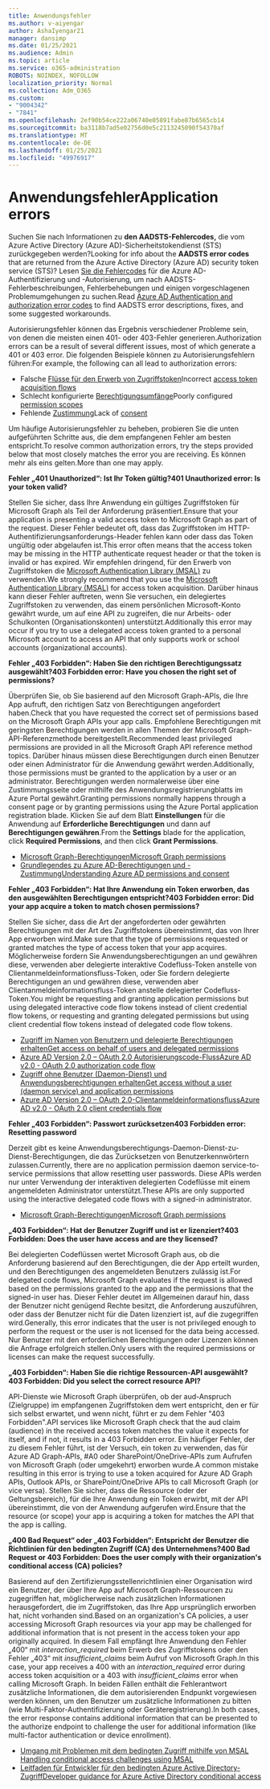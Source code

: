 ```yaml
---
title: Anwendungsfehler
ms.author: v-aiyengar
author: AshaIyengar21
manager: dansimp
ms.date: 01/25/2021
ms.audience: Admin
ms.topic: article
ms.service: o365-administration
ROBOTS: NOINDEX, NOFOLLOW
localization_priority: Normal
ms.collection: Adm_O365
ms.custom:
- "9004342"
- "7841"
ms.openlocfilehash: 2ef90b54ce222a06740e05891fabe87b6565cb14
ms.sourcegitcommit: ba3118b7ad5e02756d0e5c2113245090f54370af
ms.translationtype: MT
ms.contentlocale: de-DE
ms.lasthandoff: 01/25/2021
ms.locfileid: "49976917"
---
```

# <a name="application-errors"></a><span data-ttu-id="4549d-102">Anwendungsfehler</span><span class="sxs-lookup"><span data-stu-id="4549d-102">Application errors</span></span>

<span data-ttu-id="4549d-103">Suchen Sie nach Informationen zu **den AADSTS-Fehlercodes,** die vom Azure Active Directory (Azure AD)-Sicherheitstokendienst (STS) zurückgegeben werden?</span><span class="sxs-lookup"><span data-stu-id="4549d-103">Looking for info about the **AADSTS error codes** that are returned from the Azure Active Directory (Azure AD) security token service (STS)?</span></span> <span data-ttu-id="4549d-104">Lesen [Sie die Fehlercodes](https://docs.microsoft.com/azure/active-directory/develop/reference-aadsts-error-codes) für die Azure AD-Authentifizierung und -Autorisierung, um nach AADSTS-Fehlerbeschreibungen, Fehlerbehebungen und einigen vorgeschlagenen Problemumgehungen zu suchen.</span><span class="sxs-lookup"><span data-stu-id="4549d-104">Read [Azure AD Authentication and authorization error codes](https://docs.microsoft.com/azure/active-directory/develop/reference-aadsts-error-codes) to find AADSTS error descriptions, fixes, and some suggested workarounds.</span></span>

<span data-ttu-id="4549d-105">Autorisierungsfehler können das Ergebnis verschiedener Probleme sein, von denen die meisten einen 401- oder 403-Fehler generieren.</span><span class="sxs-lookup"><span data-stu-id="4549d-105">Authorization errors can be a result of several different issues, most of which generate a 401 or 403 error.</span></span> <span data-ttu-id="4549d-106">Die folgenden Beispiele können zu Autorisierungsfehlern führen:</span><span class="sxs-lookup"><span data-stu-id="4549d-106">For example, the following can all lead to authorization errors:</span></span>

- <span data-ttu-id="4549d-107">Falsche [Flüsse für den Erwerb von Zugriffstoken](https://docs.microsoft.com/azure/active-directory/develop/reference-aadsts-error-codes)</span><span class="sxs-lookup"><span data-stu-id="4549d-107">Incorrect [access token acquisition flows](https://docs.microsoft.com/azure/active-directory/develop/reference-aadsts-error-codes)</span></span> 
- <span data-ttu-id="4549d-108">Schlecht konfigurierte [Berechtigungsumfänge](https://docs.microsoft.com/azure/active-directory/develop/active-directory-v2-scopes)</span><span class="sxs-lookup"><span data-stu-id="4549d-108">Poorly configured [permission scopes](https://docs.microsoft.com/azure/active-directory/develop/active-directory-v2-scopes)</span></span> 
- <span data-ttu-id="4549d-109">Fehlende [Zustimmung](https://docs.microsoft.com/azure/active-directory/develop/active-directory-devhowto-multi-tenant-overview#understanding-user-and-admin-consent)</span><span class="sxs-lookup"><span data-stu-id="4549d-109">Lack of [consent](https://docs.microsoft.com/azure/active-directory/develop/active-directory-devhowto-multi-tenant-overview#understanding-user-and-admin-consent)</span></span>

<span data-ttu-id="4549d-110">Um häufige Autorisierungsfehler zu beheben, probieren Sie die unten aufgeführten Schritte aus, die dem empfangenen Fehler am besten entspricht.</span><span class="sxs-lookup"><span data-stu-id="4549d-110">To resolve common authorization errors, try the steps provided below that most closely matches the error you are receiving.</span></span> <span data-ttu-id="4549d-111">Es können mehr als eins gelten.</span><span class="sxs-lookup"><span data-stu-id="4549d-111">More than one may apply.</span></span>

<span data-ttu-id="4549d-112">**Fehler „401 Unauthorized“: Ist Ihr Token gültig?**</span><span class="sxs-lookup"><span data-stu-id="4549d-112">**401 Unauthorized error: Is your token valid?**</span></span>

<span data-ttu-id="4549d-113">Stellen Sie sicher, dass Ihre Anwendung ein gültiges Zugriffstoken für Microsoft Graph als Teil der Anforderung präsentiert.</span><span class="sxs-lookup"><span data-stu-id="4549d-113">Ensure that your application is presenting a valid access token to Microsoft Graph as part of the request.</span></span> <span data-ttu-id="4549d-114">Dieser Fehler bedeutet oft, dass das Zugriffstoken im HTTP-Authentifizierungsanforderungs-Header fehlen kann oder dass das Token ungültig oder abgelaufen ist.</span><span class="sxs-lookup"><span data-stu-id="4549d-114">This error often means that the access token may be missing in the HTTP authenticate request header or that the token is invalid or has expired.</span></span> <span data-ttu-id="4549d-115">Wir empfehlen dringend, für den Erwerb von Zugriffstoken die [Microsoft Authentication Library (MSAL)](https://docs.microsoft.com/azure/active-directory/develop/msal-overview) zu verwenden.</span><span class="sxs-lookup"><span data-stu-id="4549d-115">We strongly recommend that you use the [Microsoft Authentication Library (MSAL)](https://docs.microsoft.com/azure/active-directory/develop/msal-overview) for access token acquisition.</span></span> <span data-ttu-id="4549d-116">Darüber hinaus kann dieser Fehler auftreten, wenn Sie versuchen, ein delegiertes Zugriffstoken zu verwenden, das einem persönlichen Microsoft-Konto gewährt wurde, um auf eine API zu zugreifen, die nur Arbeits- oder Schulkonten (Organisationskonten) unterstützt.</span><span class="sxs-lookup"><span data-stu-id="4549d-116">Additionally this error may occur if you try to use a delegated access token granted to a personal Microsoft account to access an API that only supports work or school accounts (organizational accounts).</span></span>

<span data-ttu-id="4549d-117">**Fehler „403 Forbidden“: Haben Sie den richtigen Berechtigungssatz ausgewählt?**</span><span class="sxs-lookup"><span data-stu-id="4549d-117">**403 Forbidden error: Have you chosen the right set of permissions?**</span></span>

<span data-ttu-id="4549d-118">Überprüfen Sie, ob Sie basierend auf den Microsoft Graph-APIs, die Ihre App aufruft, den richtigen Satz von Berechtigungen angefordert haben.</span><span class="sxs-lookup"><span data-stu-id="4549d-118">Check that you have requested the correct set of permissions based on the Microsoft Graph APIs your app calls.</span></span> <span data-ttu-id="4549d-119">Empfohlene Berechtigungen mit geringsten Berechtigungen werden in allen Themen der Microsoft Graph-API-Referenzmethode bereitgestellt.</span><span class="sxs-lookup"><span data-stu-id="4549d-119">Recommended least privileged permissions are provided in all the Microsoft Graph API reference method topics.</span></span> <span data-ttu-id="4549d-120">Darüber hinaus müssen diese Berechtigungen durch einen Benutzer oder einen Administrator für die Anwendung gewährt werden.</span><span class="sxs-lookup"><span data-stu-id="4549d-120">Additionally, those permissions must be granted to the application by a user or an administrator.</span></span> <span data-ttu-id="4549d-121">Berechtigungen werden normalerweise über eine Zustimmungsseite oder mithilfe des Anwendungsregistrierungblatts im Azure Portal gewährt.</span><span class="sxs-lookup"><span data-stu-id="4549d-121">Granting permissions normally happens through a consent page or by granting permissions using the Azure Portal application registration blade.</span></span> <span data-ttu-id="4549d-122">Klicken Sie auf dem Blatt **Einstellungen** für die Anwendung auf **Erforderliche Berechtigungen** und dann auf **Berechtigungen gewähren**.</span><span class="sxs-lookup"><span data-stu-id="4549d-122">From the **Settings** blade for the application, click **Required Permissions**, and then click **Grant Permissions**.</span></span>

- [<span data-ttu-id="4549d-123">Microsoft Graph-Berechtigungen</span><span class="sxs-lookup"><span data-stu-id="4549d-123">Microsoft Graph permissions</span></span>](https://docs.microsoft.com/graph/permissions-reference) 
- [<span data-ttu-id="4549d-124">Grundlegendes zu Azure AD-Berechtigungen und -Zustimmung</span><span class="sxs-lookup"><span data-stu-id="4549d-124">Understanding Azure AD permissions and consent</span></span>](https://docs.microsoft.com/azure/active-directory/develop/v2-permissions-and-consent) 

<span data-ttu-id="4549d-125">**Fehler „403 Forbidden“: Hat Ihre Anwendung ein Token erworben, das den ausgewählten Berechtigungen entspricht?**</span><span class="sxs-lookup"><span data-stu-id="4549d-125">**403 Forbidden error: Did your app acquire a token to match chosen permissions?**</span></span>

<span data-ttu-id="4549d-126">Stellen Sie sicher, dass die Art der angeforderten oder gewährten Berechtigungen mit der Art des Zugriffstokens übereinstimmt, das von Ihrer App erworben wird.</span><span class="sxs-lookup"><span data-stu-id="4549d-126">Make sure that the type of permissions requested or granted matches the type of access token that your app acquires.</span></span> <span data-ttu-id="4549d-127">Möglicherweise fordern Sie Anwendungsberechtigungen an und gewähren diese, verwenden aber delegierte interaktive Codefluss-Token anstelle von Clientanmeldeinformationsfluss-Token, oder Sie fordern delegierte Berechtigungen an und gewähren diese, verwenden aber Clientanmeldeinformationsfluss-Token anstelle delegierter Codefluss-Token.</span><span class="sxs-lookup"><span data-stu-id="4549d-127">You might be requesting and granting application permissions but using delegated interactive code flow tokens instead of client credential flow tokens, or requesting and granting delegated permissions but using client credential flow tokens instead of delegated code flow tokens.</span></span>

- [<span data-ttu-id="4549d-128">Zugriff im Namen von Benutzern und delegierte Berechtigungen erhalten</span><span class="sxs-lookup"><span data-stu-id="4549d-128">Get access on behalf of users and delegated permissions</span></span>](https://docs.microsoft.com/graph/auth_v2_user) 
- [<span data-ttu-id="4549d-129">Azure AD Version 2.0 – OAuth 2.0 Autorisierungscode-Fluss</span><span class="sxs-lookup"><span data-stu-id="4549d-129">Azure AD v2.0 - OAuth 2.0 authorization code flow</span></span>](https://docs.microsoft.com/azure/active-directory/develop/v2-oauth2-auth-code-flow) 
- [<span data-ttu-id="4549d-130">Zugriff ohne Benutzer (Daemon-Dienst) und Anwendungsberechtigungen erhalten</span><span class="sxs-lookup"><span data-stu-id="4549d-130">Get access without a user (daemon service) and application permissions</span></span>](https://docs.microsoft.com/graph/auth_v2_service) 
- [<span data-ttu-id="4549d-131">Azure AD Version 2.0 – OAuth 2.0-Clientanmeldeinformationsfluss</span><span class="sxs-lookup"><span data-stu-id="4549d-131">Azure AD v2.0 - OAuth 2.0 client credentials flow</span></span>](https://docs.microsoft.com/azure/active-directory/develop/v2-oauth2-client-creds-grant-flow) 

<span data-ttu-id="4549d-132">**Fehler „403 Forbidden“: Passwort zurücksetzen**</span><span class="sxs-lookup"><span data-stu-id="4549d-132">**403 Forbidden error: Resetting password**</span></span>

<span data-ttu-id="4549d-133">Derzeit gibt es keine Anwendungsberechtigungs-Daemon-Dienst-zu-Dienst-Berechtigungen, die das Zurücksetzen von Benutzerkennwörtern zulassen.</span><span class="sxs-lookup"><span data-stu-id="4549d-133">Currently, there are no application permission daemon service-to-service permissions that allow resetting user passwords.</span></span> <span data-ttu-id="4549d-134">Diese APIs werden nur unter Verwendung der interaktiven delegierten Codeflüsse mit einem angemeldeten Administrator unterstützt.</span><span class="sxs-lookup"><span data-stu-id="4549d-134">These APIs are only supported using the interactive delegated code flows with a signed-in administrator.</span></span>

- [<span data-ttu-id="4549d-135">Microsoft Graph-Berechtigungen</span><span class="sxs-lookup"><span data-stu-id="4549d-135">Microsoft Graph permissions</span></span>](https://docs.microsoft.com/graph/permissions-reference)

<span data-ttu-id="4549d-136">**„403 Forbidden“: Hat der Benutzer Zugriff und ist er lizenziert?**</span><span class="sxs-lookup"><span data-stu-id="4549d-136">**403 Forbidden: Does the user have access and are they licensed?**</span></span>

<span data-ttu-id="4549d-137">Bei delegierten Codeflüssen wertet Microsoft Graph aus, ob die Anforderung basierend auf den Berechtigungen, die der App erteilt wurden, und den Berechtigungen des angemeldeten Benutzers zulässig ist.</span><span class="sxs-lookup"><span data-stu-id="4549d-137">For delegated code flows, Microsoft Graph evaluates if the request is allowed based on the permissions granted to the app and the permissions that the signed-in user has.</span></span> <span data-ttu-id="4549d-138">Dieser Fehler deutet im Allgemeinen darauf hin, dass der Benutzer nicht genügend Rechte besitzt, die Anforderung auszuführen, oder dass der Benutzer nicht für die Daten lizenziert ist, auf die zugegriffen wird.</span><span class="sxs-lookup"><span data-stu-id="4549d-138">Generally, this error indicates that the user is not privileged enough to perform the request or the user is not licensed for the data being accessed.</span></span> <span data-ttu-id="4549d-139">Nur Benutzer mit den erforderlichen Berechtigungen oder Lizenzen können die Anfrage erfolgreich stellen.</span><span class="sxs-lookup"><span data-stu-id="4549d-139">Only users with the required permissions or licenses can make the request successfully.</span></span>

<span data-ttu-id="4549d-140">**„403 Forbidden“: Haben Sie die richtige Ressourcen-API ausgewählt?**</span><span class="sxs-lookup"><span data-stu-id="4549d-140">**403 Forbidden: Did you select the correct resource API?**</span></span>

<span data-ttu-id="4549d-141">API-Dienste wie Microsoft Graph überprüfen, ob der aud-Anspruch (Zielgruppe) im empfangenen Zugriffstoken dem wert entspricht, den er für sich selbst erwartet, und wenn nicht, führt er zu dem Fehler "403 Forbidden".</span><span class="sxs-lookup"><span data-stu-id="4549d-141">API services like Microsoft Graph check that the aud claim (audience) in the received access token matches the value it expects for itself, and if not, it results in a 403 Forbidden error.</span></span> <span data-ttu-id="4549d-142">Ein häufiger Fehler, der zu diesem Fehler führt, ist der Versuch, ein token zu verwenden, das für Azure AD Graph-APIs, #A0 oder SharePoint/OneDrive-APIs zum Aufrufen von Microsoft Graph (oder umgekehrt) erworben wurde.</span><span class="sxs-lookup"><span data-stu-id="4549d-142">A common mistake resulting in this error is trying to use a token acquired for Azure AD Graph APIs, Outlook APIs, or SharePoint/OneDrive APIs to call Microsoft Graph (or vice versa).</span></span> <span data-ttu-id="4549d-143">Stellen Sie sicher, dass die Ressource (oder der Geltungsbereich), für die Ihre Anwendung ein Token erwirbt, mit der API übereinstimmt, die von der Anwendung aufgerufen wird.</span><span class="sxs-lookup"><span data-stu-id="4549d-143">Ensure that the resource (or scope) your app is acquiring a token for matches the API that the app is calling.</span></span>

<span data-ttu-id="4549d-144">**„400 Bad Request“ oder „403 Forbidden“: Entspricht der Benutzer die Richtlinien für den bedingten Zugriff (CA) des Unternehmens?**</span><span class="sxs-lookup"><span data-stu-id="4549d-144">**400 Bad Request or 403 Forbidden: Does the user comply with their organization's conditional access (CA) policies?**</span></span>

<span data-ttu-id="4549d-145">Basierend auf den Zertifizierungsstellenrichtlinien einer Organisation wird ein Benutzer, der über Ihre App auf Microsoft Graph-Ressourcen zu zugegriffen hat, möglicherweise nach zusätzlichen Informationen herausgefordert, die im Zugriffstoken, das Ihre App ursprünglich erworben hat, nicht vorhanden sind.</span><span class="sxs-lookup"><span data-stu-id="4549d-145">Based on an organization's CA policies, a user accessing Microsoft Graph resources via your app may be challenged for additional information that is not present in the access token your app originally acquired.</span></span> <span data-ttu-id="4549d-146">In diesem Fall empfängt Ihre Anwendung den Fehler „400“ mit *interaction_required* beim Erwerb des Zugriffstokens oder den Fehler „403“ mit *insufficient_claims* beim Aufruf von Microsoft Graph.</span><span class="sxs-lookup"><span data-stu-id="4549d-146">In this case, your app receives a 400 with an *interaction_required* error during access token acquisition or a 403 with *insufficient_claims* error when calling Microsoft Graph.</span></span> <span data-ttu-id="4549d-147">In beiden Fällen enthält die Fehlerantwort zusätzliche Informationen, die dem autorisierenden Endpunkt vorgewiesen werden können, um den Benutzer um zusätzliche Informationen zu bitten (wie Multi-Faktor-Authentifizierung oder Geräteregistrierung).</span><span class="sxs-lookup"><span data-stu-id="4549d-147">In both cases, the error response contains additional information that can be presented to the authorize endpoint to challenge the user for additional information (like multi-factor authentication or device enrollment).</span></span>

- [<span data-ttu-id="4549d-148">Umgang mit Problemen mit dem bedingten Zugriff mithilfe von MSAL </span><span class="sxs-lookup"><span data-stu-id="4549d-148">Handling conditional access challenges using MSAL </span></span>](https://docs.microsoft.com/azure/active-directory/develop/msal-handling-exceptions#conditional-access-and-claims-challenges)
- [<span data-ttu-id="4549d-149">Leitfaden für Entwickler für den bedingten Azure Active Directory-Zugriff</span><span class="sxs-lookup"><span data-stu-id="4549d-149">Developer guidance for Azure Active Directory conditional access</span></span>](https://docs.microsoft.com/azure/active-directory/develop/conditional-access-dev-guide)
